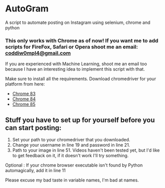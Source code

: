 # AutoGram
A script to automate posting on Instagram using selenium, chrome and python

### This only works with Chrome as of now! If you want me to add scripts for FireFox, Safari or Opera shoot me an email: coddiw0mpl4@gmail.com
If you are experienced with Machine Learning, shoot me an email too because I have an interesting idea to implement this script with that.

Make sure to install all the requirements. Download chromedriver for your platform from here: 
* [Chrome 83](https://chromedriver.storage.googleapis.com/index.html?path=83.0.4103.39/)
* [Chrome 84](https://chromedriver.storage.googleapis.com/index.html?path=84.0.4147.30/)
* [Chrome 85](https://chromedriver.storage.googleapis.com/index.html?path=85.0.4183.87/)

## Stuff you have to set up for yourself before you can start posting:
 1) Set your path to your chromedriver that you downloaded. 
 2) Change your username in line 19 and password in line 21.
 3) Path to your image in line 51. Videos haven't been tested yet, but I'd like to get feedback on it, if it doesn't work I'll try something.
 
 Optional : If your chrome browser executable isn't found by Python automagically, add it in line 11
 
 
Please excuse my bad taste in variable names, I'm bad at names.
